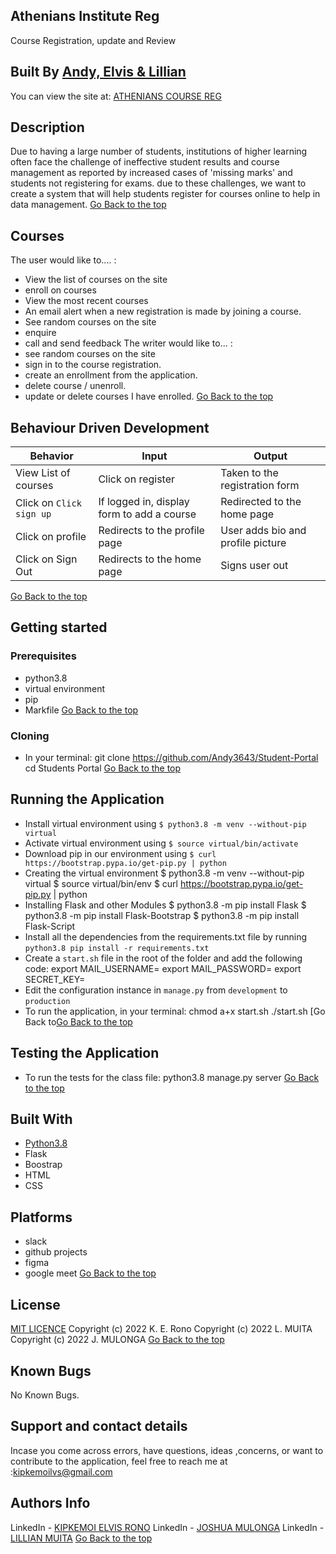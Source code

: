 ## Athenians Institute Reg
Course Registration, update and Review
## Built By [Andy, Elvis & Lillian](https://github.com/Andy3643/Student-Portal)
You can view the site at: [ ATHENIANS COURSE REG](https://pitches-posts.herokuapp.com/ytidcdytic)

## Description
Due to having a large number of students, institutions of higher learning often face the challenge of ineffective student results and course management as reported by increased cases of 'missing marks' and students not registering for exams.  due to these challenges, we want to create a system that will help students register for courses online to help in data management.
[Go Back to the top](#Athenians-Institute-Reg)
## Courses
The user would like to.... :
*  View the list of courses on the site
*  enroll on courses
*  View the most recent courses
*  An email alert when a new registration is made by joining a course.
* See random courses on the site
* enquire
* call and send feedback
The writer would like to... :
* see random courses on the site
* sign in to the course registration.
* create an enrollment from the application.
* delete course / unenroll.
* update or delete courses I have enrolled.
[Go Back to the top](#Athenians-Institute-Reg)
## Behaviour Driven Development
| Behavior            | Input                         | Output                        |
| ------------------- | ----------------------------- | ----------------------------- |
| View List of courses | Click on register | Taken to the registration form | Click on `enroll` | Taken to where you can enroll | Signs In/ Signs Up |
| Click on `Click sign up` | If logged in, display form to add a course| Redirected to the home page |
| Click on profile | Redirects to the profile page | User adds bio and profile picture |
| Click on Sign Out | Redirects to the home page | Signs user out |
[Go Back to the top](#Athenians-Institute-Reg)
## Getting started
### Prerequisites
* python3.8
* virtual environment
* pip
* Markfile
[Go Back to the top](#Athenians-Institute-Reg)
### Cloning
* In your terminal:
        git clone https://github.com/Andy3643/Student-Portal
        cd Students Portal
[Go Back to the top](#Athenians-Institute-Reg)
## Running the Application
* Install virtual environment using `$ python3.8 -m venv --without-pip virtual`
* Activate virtual environment using `$ source virtual/bin/activate`
* Download pip in our environment using `$ curl https://bootstrap.pypa.io/get-pip.py | python`
* Creating the virtual environment
        $ python3.8 -m venv --without-pip virtual
        $ source virtual/bin/env
        $ curl https://bootstrap.pypa.io/get-pip.py | python
* Installing Flask and other Modules
        $ python3.8 -m pip install Flask
        $ python3.8 -m pip install Flask-Bootstrap
        $ python3.8 -m pip install Flask-Script
* Install all the dependencies from the requirements.txt file by running `python3.8 pip install -r requirements.txt`
* Create a `start.sh` file in the root of the folder and add the following code:
        export MAIL_USERNAME=<your-email-address>
        export MAIL_PASSWORD=<your-email-password>
        export SECRET_KEY=<your-secret-key>
* Edit the configuration instance in `manage.py` from `development` to `production`
* To run the application, in your terminal:
        chmod a+x start.sh
        ./start.sh
[Go Back to[Go Back to the top](#Athenians-Institute-Reg)
## Testing the Application
* To run the tests for the class file:
        python3.8 manage.py server
[Go Back to the top](#Athenians-Institute-Reg)
## Built With
* [Python3.8](https://docs.python.org/3/)
* Flask
* Boostrap
* HTML
* CSS
## Platforms
* slack
* github projects
* figma
* google meet
[Go Back to the top](#Athenians-Institute-Reg)
## License
[MIT LICENCE](https://github.com/DynastyElvis/Personal-Blog/blob/main/LICENSE)
Copyright (c) 2022 K. E. Rono
Copyright (c) 2022 L. MUITA
Copyright (c) 2022 J. MULONGA
[Go Back to the top](#Athenians-Institute-Reg)
## Known Bugs
No Known Bugs.
## Support and contact details
 Incase you come across errors, have questions, ideas ,concerns, or want to contribute to the application, feel free to reach me at :kipkemoilvs@gmail.com
## Authors Info
LinkedIn - [KIPKEMOI ELVIS RONO](https://www.linkedin.com/in/elvis-rono-aa3548209/)
LinkedIn - [JOSHUA MULONGA](https://www.linkedin.com/in/elvis-rono-aa3548209/)
LinkedIn - [LILLIAN MUITA](https://www.linkedin.com/in/elvis-rono-aa3548209/)
[Go Back to the top](#Athenians-Institute-Reg)
